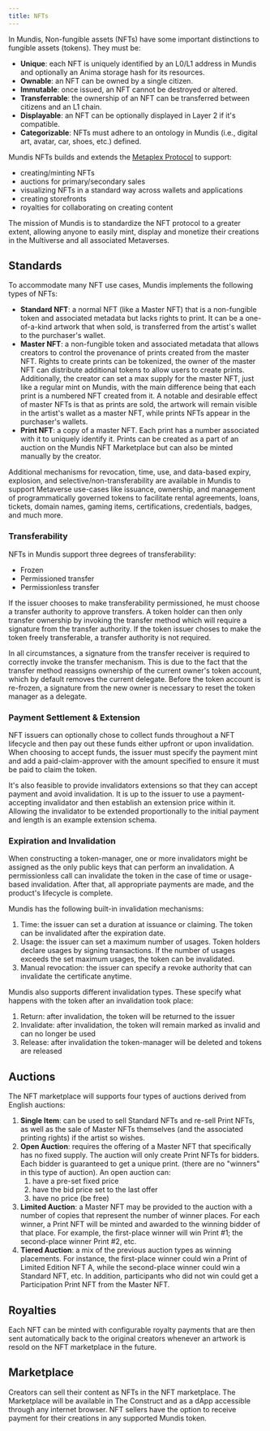 ```yaml
---
title: NFTs
---
```


In Mundis, Non-fungible assets (NFTs) have some important distinctions to fungible assets (tokens). They must be:

* **Unique**: each NFT is uniquely identified by an L0/L1 address in Mundis and optionally an Anima storage hash for its resources. 
* **Ownable**: an NFT can be owned by a single citizen. 
* **Immutable**: once issued, an NFT cannot be destroyed or altered. 
* **Transferrable**: the ownership of an NFT can be transferred between citizens and an L1 chain. 
* **Displayable**: an NFT can be optionally displayed in Layer 2 if it's compatible. 
* **Categorizable**: NFTs must adhere to an ontology in Mundis (i.e., digital art, avatar, car, shoes, etc.) defined.

Mundis NFTs builds and extends the [Metaplex Protocol](https://docs.metaplex.com/) to support:

* creating/minting NFTs
* auctions for primary/secondary sales
* visualizing NFTs in a standard way across wallets and applications
* creating storefronts
* royalties for collaborating on creating content

The mission of Mundis is to standardize the NFT protocol to a greater extent, allowing anyone to easily mint, display and monetize their creations in the Multiverse and all associated Metaverses.

## Standards

To accommodate many NFT use cases, Mundis implements the following types of NFTs:

* **Standard NFT**: a normal NFT (like a Master NFT) that is a non-fungible token and associated metadata but lacks rights to print. It can be a one-of-a-kind artwork that when sold, is transferred from the artist's wallet to the purchaser's wallet.
* **Master NFT**: a non-fungible token and associated metadata that allows creators to control the provenance of prints created from the master NFT. Rights to create prints can be tokenized, the owner of the master NFT can distribute additional tokens to allow users to create prints. Additionally, the creator can set a max supply for the master NFT, just like a regular mint on Mundis, with the main difference being that each print is a numbered NFT created from it. A notable and desirable effect of master NFTs is that as prints are sold, the artwork will remain visible in the artist's wallet as a master NFT, while prints NFTs appear in the purchaser's wallets.
* **Print NFT**:  a copy of a master NFT. Each print has a number associated with it to uniquely identify it. Prints can be created as a part of an auction on the Mundis NFT Marketplace but can also be minted manually by the creator.

Additional mechanisms for revocation, time, use, and data-based expiry, explosion, and selective/non-transferability are available in Mundis to support Metaverse use-cases like issuance, ownership, and management of programmatically governed tokens to facilitate rental agreements, loans, tickets, domain names, gaming items, certifications, credentials, badges, and much more. 

### Transferability

NFTs in Mundis support three degrees of transferability:

* Frozen
* Permissioned transfer
* Permissionless transfer

If the issuer chooses to make transferability permissioned, he must choose a transfer authority to approve transfers. A token holder can then only transfer ownership by invoking the transfer method which will require a signature from the transfer authority. If the token issuer choses to make the token freely transferable, a transfer authority is not required.

In all circumstances, a signature from the transfer receiver is required to correctly invoke the transfer mechanism. This is due to the fact that the transfer method reassigns ownership of the current owner's token account, which by default removes the current delegate. Before the token account is re-frozen, a signature from the new owner is necessary to reset the token manager as a delegate.

### Payment Settlement & Extension

NFT issuers can optionally chose to collect funds throughout a NFT lifecycle and then pay out these funds either upfront or upon invalidation. When choosing to accept funds, the issuer must specify the payment mint and add a paid-claim-approver with the amount specified to ensure it must be paid to claim the token.

It's also feasible to provide invalidators extensions so that they can accept payment and avoid invalidation. It is up to the issuer to use a payment-accepting invalidator and then establish an extension price within it. Allowing the invalidator to be extended proportionally to the initial payment and length is an example extension schema.


### Expiration and Invalidation

When constructing a token-manager, one or more invalidators might be assigned as the only public keys that can perform an invalidation. A permissionless call can invalidate the token in the case of time or usage-based invalidation. After that, all appropriate payments are made, and the product's lifecycle is complete.

Mundis has the following built-in invalidation mechanisms:

1. Time: the issuer can set a duration at issuance or claiming. The token can be invalidated after the expiration date.
2. Usage: the issuer can set a maximum number of usages. Token holders declare usages by signing transactions. If the number of usages exceeds the set maximum usages, the token can be invalidated.
3. Manual revocation: the issuer can specify a revoke authority that can invalidate the certificate anytime.

Mundis also supports different invalidation types. These specify what happens with the token after an invalidation took place:

1. Return: after invalidation, the token will be returned to the issuer
2. Invalidate: after invalidation, the token will remain marked as invalid and can no longer be used
3. Release: after invalidation the token-manager will be deleted and tokens are released

## Auctions

The NFT marketplace will supports four types of auctions derived from English auctions:

1. **Single Item**: can be used to sell Standard NFTs and re-sell Print NFTs, as well as the sale of Master NFTs themselves (and the associated printing rights) if the artist so wishes.
2. **Open Auction**: requires the offering of a Master NFT that specifically has no fixed supply. The auction will only create Print NFTs for bidders. Each bidder is guaranteed to get a unique print. (there are no "winners" in this type of auction). An open auction can:
   1. have a pre-set fixed price
   2. have the bid price set to the last offer 
   3. have no price (be free)
3. **Limited Auction**: a Master NFT may be provided to the auction with a number of copies that represent the number of winner places. For each winner, a Print NFT will be minted and awarded to the winning bidder of that place. For example, the first-place winner will win Print #1; the second-place winner Print #2, etc.
4. **Tiered Auction**: a mix of the previous auction types as winning placements. For instance, the first-place winner could win a Print of Limited Edition NFT A, while the second-place winner could win a Standard NFT, etc. In addition, participants who did not win could get a Participation Print NFT from the Master NFT.

## Royalties

Each NFT can be minted with configurable royalty payments that are then sent automatically back to the original creators whenever an artwork is resold on the NFT marketplace in the future.

## Marketplace

Creators can sell their content as NFTs in the NFT marketplace. The Marketplace will be available in The Construct and as a dApp accessible through any internet browser. NFT sellers have the option to receive payment for their creations in any supported Mundis token.